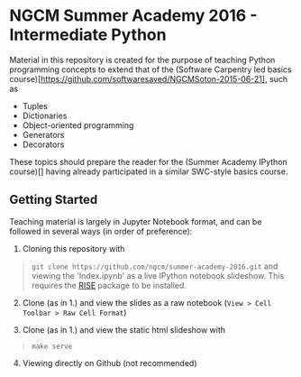 NGCM Summer Academy 2016 - Intermediate Python
==============================================

Material in this repository is created for the purpose of teaching Python programming concepts to extend that of the (Software Carpentry led basics course)[https://github.com/softwaresaved/NGCMSoton-2015-06-21], such as

* Tuples
* Dictionaries
* Object-oriented programming
* Generators
* Decorators

These topics should prepare the reader for the (Summer Academy IPython course)[] having already participated in a similar SWC-style basics course.

Getting Started
---------------
Teaching material is largely in Jupyter Notebook format, and can be followed in several ways (in order of preference):

1. Cloning this repository with 
> `git clone https://github.com/ngcm/summer-academy-2016.git`
and viewing the 'Index.ipynb' as a live IPython notebook slideshow. This requires the [RISE](https://github.com/damianavila/RISE) package to be installed.

2. Clone (as in 1.) and view the slides as a raw notebook (`View > Cell Toolbar > Raw Cell Format`)

3. Clone (as in 1.) and view the static html slideshow with 
> `make serve`

4. Viewing directly on Github (not recommended)
